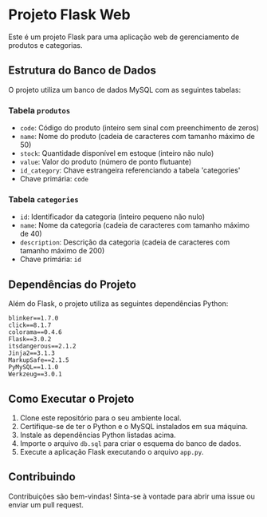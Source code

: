# Projeto Flask Web

Este é um projeto Flask para uma aplicação web de gerenciamento de produtos e categorias.

## Estrutura do Banco de Dados

O projeto utiliza um banco de dados MySQL com as seguintes tabelas:

### Tabela `produtos`

- `code`: Código do produto (inteiro sem sinal com preenchimento de zeros)
- `name`: Nome do produto (cadeia de caracteres com tamanho máximo de 50)
- `stock`: Quantidade disponível em estoque (inteiro não nulo)
- `value`: Valor do produto (número de ponto flutuante)
- `id_category`: Chave estrangeira referenciando a tabela 'categories'
- Chave primária: `code`

### Tabela `categories`

- `id`: Identificador da categoria (inteiro pequeno não nulo)
- `name`: Nome da categoria (cadeia de caracteres com tamanho máximo de 40)
- `description`: Descrição da categoria (cadeia de caracteres com tamanho máximo de 200)
- Chave primária: `id`

## Dependências do Projeto

Além do Flask, o projeto utiliza as seguintes dependências Python:

```
blinker==1.7.0
click==8.1.7
colorama==0.4.6
Flask==3.0.2
itsdangerous==2.1.2
Jinja2==3.1.3
MarkupSafe==2.1.5
PyMySQL==1.1.0
Werkzeug==3.0.1
```

## Como Executar o Projeto

1. Clone este repositório para o seu ambiente local.
2. Certifique-se de ter o Python e o MySQL instalados em sua máquina.
3. Instale as dependências Python listadas acima.
4. Importe o arquivo `db.sql` para criar o esquema do banco de dados.
5. Execute a aplicação Flask executando o arquivo `app.py`.

## Contribuindo

Contribuições são bem-vindas! Sinta-se à vontade para abrir uma issue ou enviar um pull request.
